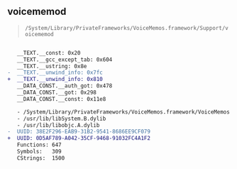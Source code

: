 ## voicememod

> `/System/Library/PrivateFrameworks/VoiceMemos.framework/Support/voicememod`

```diff

   __TEXT.__const: 0x20
   __TEXT.__gcc_except_tab: 0x604
   __TEXT.__ustring: 0x8e
-  __TEXT.__unwind_info: 0x7fc
+  __TEXT.__unwind_info: 0x810
   __DATA_CONST.__auth_got: 0x478
   __DATA_CONST.__got: 0x298
   __DATA_CONST.__const: 0x11e8

   - /System/Library/PrivateFrameworks/VoiceMemos.framework/VoiceMemos
   - /usr/lib/libSystem.B.dylib
   - /usr/lib/libobjc.A.dylib
-  UUID: 38E2F296-EAB9-31B2-9541-8686EE9CF079
+  UUID: 0D5AF789-A042-35CF-9468-91032FC4A1F2
   Functions: 647
   Symbols:   309
   CStrings:  1500

```
